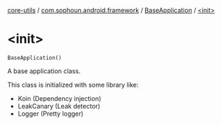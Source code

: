 [core-utils](../../index.md) / [com.sophoun.android.framework](../index.md) / [BaseApplication](index.md) / [&lt;init&gt;](./-init-.md)

# &lt;init&gt;

`BaseApplication()`

A base application class.

This class is initialized with some library like:

* Koin (Dependency injection)
* LeakCanary (Leak detector)
* Logger (Pretty logger)
